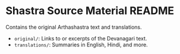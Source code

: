 # Shastra Source Material README
Contains the original Arthashastra text and translations.
- `original/`: Links to or excerpts of the Devanagari text.
- `translations/`: Summaries in English, Hindi, and more.
